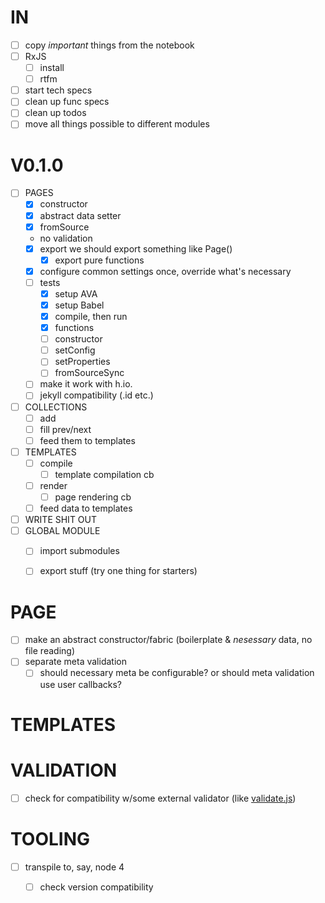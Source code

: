 # IN
- [ ] copy _important_ things from the notebook
- [ ] RxJS
    - [ ] install
    - [ ] rtfm
- [ ] start tech specs
- [ ] clean up func specs
- [ ] clean up todos
- [ ] move all things possible to different modules

# V0.1.0
- [ ] PAGES
    - [x] constructor
    - [x] abstract data setter
    - [x] fromSource
    - no validation
    - [x] export
        we should export something like Page()
        - [x] export pure functions
    - [x] configure common settings once, override what's necessary
    - [ ] tests
        - [x] setup AVA
        - [x] setup Babel
        - [x] compile, then run
        - [x] functions
        - [ ] constructor
        - [ ] setConfig
        - [ ] setProperties
        - [ ] fromSourceSync
    - [ ] make it work with h.io.
    - [ ] jekyll compatibility (.id etc.)
- [ ] COLLECTIONS
    - [ ] add
    - [ ] fill prev/next
    - [ ] feed them to templates
- [ ] TEMPLATES
    - [ ] compile
        - [ ] template compilation cb
    - [ ] render
        - [ ] page rendering cb
    - [ ] feed data to templates
- [ ] WRITE SHIT OUT
- [ ] GLOBAL MODULE
    - [ ] import submodules
    - [ ] export stuff (try one thing for starters)
    

# PAGE
- [ ] make an abstract constructor/fabric (boilerplate & _nesessary_ data, no file reading)
- [ ] separate meta validation
    - [ ] should necessary meta be configurable? or should meta validation use user callbacks?

# TEMPLATES

# VALIDATION
- [ ] check for compatibility w/some external validator (like [validate.js](http://validatejs.org/))


# TOOLING
- [ ] transpile to, say, node 4
    - [ ] check version compatibility
    
